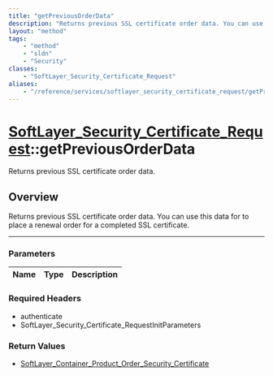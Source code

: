 ```yaml
---
title: "getPreviousOrderData"
description: "Returns previous SSL certificate order data. You can use this data for to place a renewal order for a completed SSL cert... "
layout: "method"
tags:
    - "method"
    - "sldn"
    - "Security"
classes:
    - "SoftLayer_Security_Certificate_Request"
aliases:
    - "/reference/services/softlayer_security_certificate_request/getPreviousOrderData"
---
```

# [SoftLayer_Security_Certificate_Request](/reference/services/SoftLayer_Security_Certificate_Request)::getPreviousOrderData


Returns previous SSL certificate order data.


## Overview 
Returns previous SSL certificate order data. You can use this data for to place a renewal order for a completed SSL certificate. 

-----

### Parameters 
|Name | Type | Description |
| --- | --- | --- |


### Required Headers
* authenticate
* SoftLayer_Security_Certificate_RequestInitParameters


### Return Values
* <a href='/reference/datatypes/SoftLayer_Container_Product_Order_Security_Certificate'>SoftLayer_Container_Product_Order_Security_Certificate </a>




